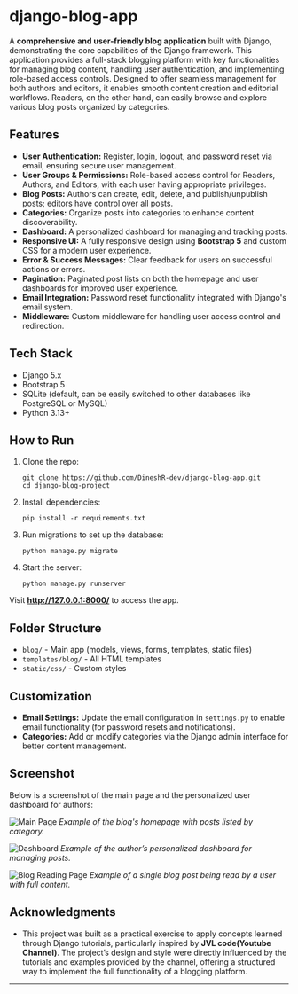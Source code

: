 # django-blog-app

A **comprehensive and user-friendly blog application** built with Django, demonstrating the core capabilities of the Django framework. This application provides a full-stack blogging platform with key functionalities for managing blog content, handling user authentication, and implementing role-based access controls. Designed to offer seamless management for both authors and editors, it enables smooth content creation and editorial workflows. Readers, on the other hand, can easily browse and explore various blog posts organized by categories.

## Features

- **User Authentication:** Register, login, logout, and password reset via email, ensuring secure user management.
- **User Groups & Permissions:** Role-based access control for Readers, Authors, and Editors, with each user having appropriate privileges.
- **Blog Posts:** Authors can create, edit, delete, and publish/unpublish posts; editors have control over all posts.
- **Categories:** Organize posts into categories to enhance content discoverability.
- **Dashboard:** A personalized dashboard for managing and tracking posts.
- **Responsive UI:** A fully responsive design using **Bootstrap 5** and custom CSS for a modern user experience.
- **Error & Success Messages:** Clear feedback for users on successful actions or errors.
- **Pagination:** Paginated post lists on both the homepage and user dashboards for improved user experience.
- **Email Integration:** Password reset functionality integrated with Django's email system.
- **Middleware:** Custom middleware for handling user access control and redirection.

## Tech Stack

- Django 5.x
- Bootstrap 5
- SQLite (default, can be easily switched to other databases like PostgreSQL or MySQL)
- Python 3.13+

## How to Run

1. Clone the repo:
    ```
    git clone https://github.com/DineshR-dev/django-blog-app.git
    cd django-blog-project
    ```

2. Install dependencies:
    ```
    pip install -r requirements.txt
    ```
3. Run migrations to set up the database:
    ```
    python manage.py migrate
    ```
4. Start the server:
    ```
    python manage.py runserver
    ```

Visit **http://127.0.0.1:8000/** to access the app.

## Folder Structure

- `blog/` - Main app (models, views, forms, templates, static files)
- `templates/blog/` - All HTML templates
- `static/css/` - Custom styles

## Customization

- **Email Settings:** Update the email configuration in `settings.py` to enable email functionality (for password resets and notifications).
- **Categories:** Add or modify categories via the Django admin interface for better content management.

## Screenshot

Below is a screenshot of the main page and the personalized user dashboard for authors:

![Main Page](https://github.com/user-attachments/assets/6a56316c-5f32-4269-a5db-442893ce31e0)
*Example of the blog's homepage with posts listed by category.*

![Dashboard](https://github.com/user-attachments/assets/0a598944-c620-4eb1-a350-e26d7b3b6512) 
*Example of the author’s personalized dashboard for managing posts.*

![Blog Reading Page](https://github.com/user-attachments/assets/b6e9339b-86d1-4528-a33e-007a08f16f07)
*Example of a single blog post being read by a user with full content.*



## Acknowledgments

- This project was built as a practical exercise to apply concepts learned through Django tutorials, particularly inspired by **JVL code(Youtube Channel)**. The project’s design and style were directly influenced by the tutorials and examples provided by the channel, offering a structured way to implement the full functionality of a blogging platform.

---
